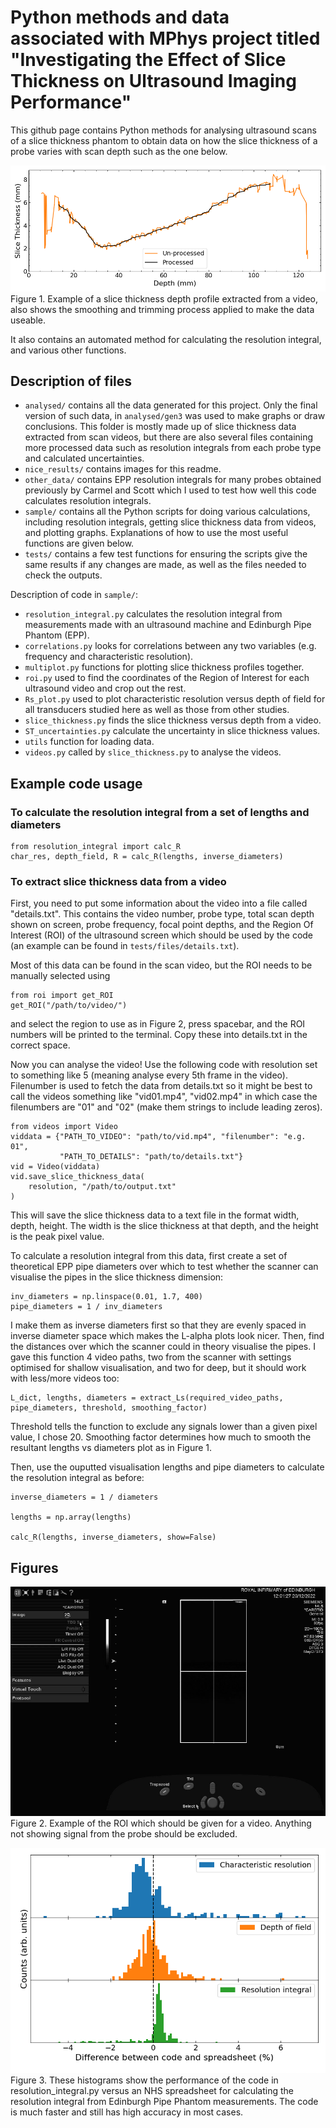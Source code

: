 # Python methods and data associated with MPhys project titled "Investigating the Effect of Slice Thickness on Ultrasound Imaging Performance"



This github page contains Python methods for analysing ultrasound scans of a slice thickness phantom to obtain data on how the slice thickness of a probe varies with scan depth such as the one below.

![Example of a slice thickness depth profile extracted from a video, also shows the smoothing and trimming process applied to make the data useable.](nice_results/ST23.png)
Figure 1. Example of a slice thickness depth profile extracted from a video, also shows the smoothing and trimming process applied to make the data useable.


It also contains an automated method for calculating the resolution integral, and various other functions.




## Description of files

* `analysed/` contains all the data generated for this project. Only the final version of such data, in `analysed/gen3` was used to make graphs or draw conclusions. This folder is mostly made up of slice thickness data extracted from scan videos, but there are also several files containing more processed data such as resolution integrals from each probe type and calculated uncertainties.
* `nice_results/` contains images for this readme.
* `other_data/` contains EPP resolution integrals for many probes obtained previously by Carmel and Scott which I used to test how well this code calculates resolution integrals.
* `sample/` contains all the Python scripts for doing various calculations, including resolution integrals, getting slice thickness data from videos, and plotting graphs. Explanations of how to use the most useful functions are given below.
* `tests/` contains a few test functions for ensuring the scripts give the same results if any changes are made, as well as the files needed to check the outputs.





Description of code in `sample/`:
* `resolution_integral.py` calculates the resolution integral from measurements made with an ultrasound machine and Edinburgh Pipe Phantom (EPP).
* `correlations.py` looks for correlations between any two variables (e.g. frequency and characteristic resolution).
* `multiplot.py` functions for plotting slice thickness profiles together.
* `roi.py` used to find the coordinates of the Region of Interest for each ultrasound video and crop out the rest.
* `Rs_plot.py` used to plot characteristic resolution versus depth of field for all transducers studied here as well as those from other studies.
* `slice_thickness.py` finds the slice thickness versus depth from a video.
* `ST_uncertainties.py` calculate the uncertainty in slice thickness values.
* `utils` function for loading data.
* `videos.py` called by `slice_thickness.py` to analyse the videos.






## Example code usage


### To calculate the resolution integral from a set of lengths and diameters

```
from resolution_integral import calc_R
char_res, depth_field, R = calc_R(lengths, inverse_diameters)
```





### To extract slice thickness data from a video


First, you need to put some information about the video into a file called "details.txt". This contains the video number, probe type, total scan depth shown on screen, probe frequency, focal point depths, and the Region Of Interest (ROI) of the ultrasound screen which should be used by the code (an example can be found in `tests/files/details.txt`).

Most of this data can be found in the scan video, but the ROI needs to be manually selected using

```
from roi import get_ROI
get_ROI("/path/to/video/")
```

and select the region to use as in Figure 2, press spacebar, and the ROI numbers will be printed to the terminal. Copy these into details.txt in the correct space.


Now you can analyse the video! Use the following code with resolution set to something like 5 (meaning analyse every 5th frame in the video). Filenumber is used to fetch the data from details.txt so it might be best to call the videos something like "vid01.mp4", "vid02.mp4" in which case the filenumbers are "01" and "02" (make them strings to include leading zeros).


```
from videos import Video
viddata = {"PATH_TO_VIDEO": "path/to/vid.mp4", "filenumber": "e.g. 01",
           "PATH_TO_DETAILS": "path/to/details.txt"}
vid = Video(viddata)
vid.save_slice_thickness_data(
    resolution, "/path/to/output.txt"
)
```


This will save the slice thickness data to a text file in the format width, depth, height. The width is the slice thickness at that depth, and the height is the peak pixel value.

To calculate a resolution integral from this data, first create a set of theoretical EPP pipe diameters over which to test whether the scanner can visualise the pipes in the slice thickness dimension:

```
inv_diameters = np.linspace(0.01, 1.7, 400)
pipe_diameters = 1 / inv_diameters
```

I make them as inverse diameters first so that they are evenly spaced in inverse diameter space which makes the L-alpha plots look nicer. Then, find the distances over which the scanner could in theory visualise the pipes. I gave this function 4 video paths, two from the scanner with settings optimised for shallow visualisation, and two for deep, but it should work with less/more videos too:

```
L_dict, lengths, diameters = extract_Ls(required_video_paths, pipe_diameters, threshold, smoothing_factor)
```

Threshold tells the function to exclude any signals lower than a given pixel value, I chose 20. Smoothing factor determines how much to smooth the resultant lengths vs diameters plot as in Figure 1.

Then, use the ouputted visualisation lengths and pipe diameters to calculate the resolution integral as before:

```
inverse_diameters = 1 / diameters

lengths = np.array(lengths)

calc_R(lengths, inverse_diameters, show=False)
```

## Figures

![Figure 2. Example of the ROI which should be given for a video. Anything not showing signal from the probe should be excluded.](nice_results/roi.png)
Figure 2. Example of the ROI which should be given for a video. Anything not showing signal from the probe should be excluded.

![The performance of the code in resolution_integral.py versus an NHS spreadsheet for calculating the resolution integral from Edinburgh Pipe Phantom measurements.](nice_results/codehists.png)
Figure 3. These histograms show the performance of the code in resolution_integral.py versus an NHS spreadsheet for calculating the resolution integral from Edinburgh Pipe Phantom measurements. The code is much faster and still has high accuracy in most cases.
